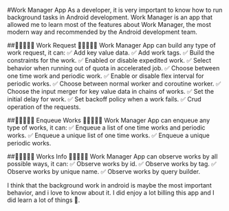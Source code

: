 #Work Manager App
As a developer, it is very important to know how to run background tasks in Android development.  Work Manager is an app that allowed me to learn most of the features about Work Manager, the most modern way and recommended by the Android development team.

##💚💚💚💚💚 Work Request 💚💚💚💚💚
Work Manager App can build any type of work request, it can:
✅ Add key value data.
✅ Add work tags.
✅ Build the constraints for the work.
✅ Enabled or disable expedited work.
✅ Select behavior when running out of quota in accelerated job.
✅ Choose between one time work and periodic work.
✅ Enable or disable flex interval for periodic works.
✅ Choose between normal worker and coroutine worker.
✅ Choose the input merger for key value data in chains of works.
✅ Set the initial delay for work.
✅ Set backoff policy when a work fails.
✅ Crud operation of the requests.


##💚💚💚💚💚 Enqueue Works 💚💚💚💚💚
Work Manager App can enqueue any type of works, it can:
✅ Enqueue a list of one time works and periodic works.
✅ Enqueue a unique list of one time works.
✅ Enqueue a unique periodic works.


##💚💚💚💚💚 Works Info 💚💚💚💚💚
Work Manager App can observe works by all possible ways, it can:
✅ Observe works by id.
✅ Observe works by tag.
✅ Observe works by unique name.
✅ Observe works by query builder.

I think that the background work in android is maybe the most important behavior, and i love to know about it. I did enjoy a lot billing this app and I did learn a lot of things 💚.
